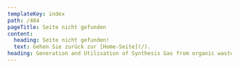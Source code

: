 ```yaml
---
templateKey: index
path: /404
pageTitle: Seite nicht gefunden
content:
  heading: Seite nicht gefunden!
  text: Gehen Sie zurück zur [Home-Seite](/).
heading: Generation and Utilisation of Synthesis Gas from organic waste
---
```

